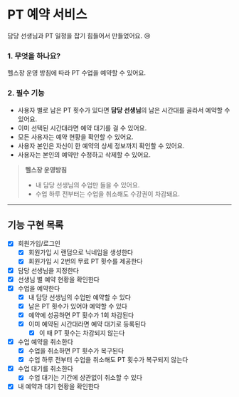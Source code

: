 # **PT 예약 서비스**

담당 선생님과 PT 일정을 잡기 힘들어서 만들었어요. 😢

### 1. **무엇을 하나요?**

헬스장 운영 방침에 따라 PT 수업을 예약할 수 있어요.

### 2. **필수 기능**

- 사용자 별로 남은 PT 횟수가 있다면 **담당 선생님**의 남은 시간대를 골라서 예약할 수 있어요.
- 이미 선택된 시간대라면 예약 대기를 걸 수 있어요.
- 모든 사용자는 예약 현황을 확인할 수 있어요.
- 사용자 본인은 자신이 한 예약의 상세 정보까지 확인할 수 있어요.
- 사용자는 본인의 예약만 수정하고 삭제할 수 있어요.

> **헬스장 운영방침**
>    - 내 담당 선생님의 수업만 들을 수 있어요.
>    - 수업 하루 전부터는 수업을 취소해도 수강권이 차감돼요.

---

## 기능 구현 목록

- [x] 회원가입/로그인
    - [x] 회원가입 시 랜덤으로 닉네임을 생성한다
    - [x] 회원가입 시 2번의 무료 PT 횟수를 제공한다
- [x] 담당 선생님을 지정한다
- [x] 선생님 별 예약 현황을 확인한다
- [x] 수업을 예약한다
    - [x] 내 담당 선생님의 수업만 예약할 수 있다
    - [x] 남은 PT 횟수가 있어야 예약할 수 있다
    - [x] 예약에 성공하면 PT 횟수가 1회 차감된다
    - [x] 이미 예약된 시간대라면 예약 대기로 등록된다
        - [x] 이 때 PT 횟수는 차감되지 않는다
- [x] 수업 예약을 취소한다
    - [x] 수업을 취소하면 PT 횟수가 복구된다
    - [x] 수업 하루 전부터 수업을 취소해도 PT 횟수가 복구되지 않는다
- [x] 수업 대기를 취소한다
    - [x] 수업 대기는 기간에 상관없이 취소할 수 있다
- [x] 내 예약과 대기 현황을 확인한다